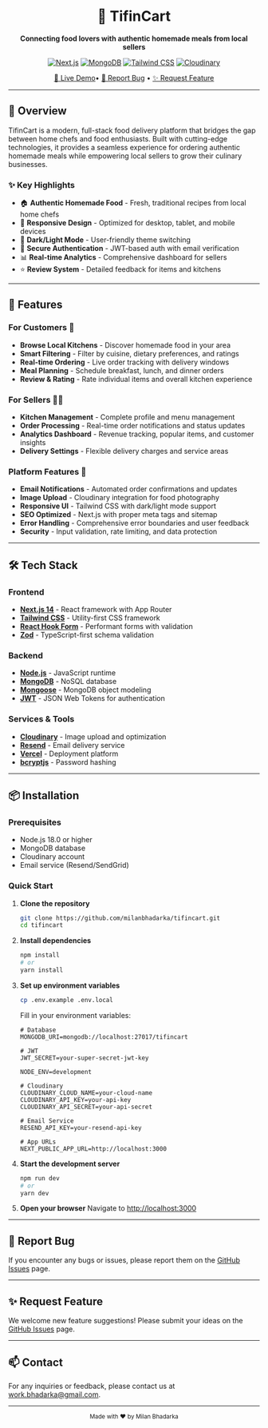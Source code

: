 <div align="center">
  
  # 🍱 TifinCart
  
  **Connecting food lovers with authentic homemade meals from local sellers**
  
  [![Next.js](https://img.shields.io/badge/Next.js-14.0+-black.svg?style=flat-square&logo=next.js)](https://nextjs.org/)
  [![MongoDB](https://img.shields.io/badge/MongoDB-4EA94B?style=flat-square&logo=mongodb&logoColor=white)](https://mongodb.com/)
  [![Tailwind CSS](https://img.shields.io/badge/Tailwind_CSS-38B2AC?style=flat-square&logo=tailwind-css&logoColor=white)](https://tailwindcss.com/)
  [![Cloudinary](https://img.shields.io/badge/Cloudinary-3448C5?style=flat-square&logo=cloudinary&logoColor=white)](https://cloudinary.com/)
  
  [🔗 Live Demo](#)• [🐛 Report Bug](https://github.com/milanbhadarka/tifincart/issues) • [✨ Request Feature](https://github.com/milanbhadarka/tifincart/issues)

</div>

---

## 🌟 Overview

TifinCart is a modern, full-stack food delivery platform that bridges the gap between home chefs and food enthusiasts. Built with cutting-edge technologies, it provides a seamless experience for ordering authentic homemade meals while empowering local sellers to grow their culinary businesses.

### ✨ Key Highlights

- 🏠 **Authentic Homemade Food** - Fresh, traditional recipes from local home chefs
- 📱 **Responsive Design** - Optimized for desktop, tablet, and mobile devices
- 🌙 **Dark/Light Mode** - User-friendly theme switching
- 🔐 **Secure Authentication** - JWT-based auth with email verification
- 📊 **Real-time Analytics** - Comprehensive dashboard for sellers
- ⭐ **Review System** - Detailed feedback for items and kitchens

---

## 🚀 Features

### For Customers 👥
- **Browse Local Kitchens** - Discover homemade food in your area
- **Smart Filtering** - Filter by cuisine, dietary preferences, and ratings
- **Real-time Ordering** - Live order tracking with delivery windows
- **Meal Planning** - Schedule breakfast, lunch, and dinner orders
- **Review & Rating** - Rate individual items and overall kitchen experience

### For Sellers 👨‍🍳
- **Kitchen Management** - Complete profile and menu management
- **Order Processing** - Real-time order notifications and status updates
- **Analytics Dashboard** - Revenue tracking, popular items, and customer insights
- **Delivery Settings** - Flexible delivery charges and service areas

### Platform Features 🔧
- **Email Notifications** - Automated order confirmations and updates
- **Image Upload** - Cloudinary integration for food photography
- **Responsive UI** - Tailwind CSS with dark/light mode support
- **SEO Optimized** - Next.js with proper meta tags and sitemap
- **Error Handling** - Comprehensive error boundaries and user feedback
- **Security** - Input validation, rate limiting, and data protection

---

## 🛠️ Tech Stack

### Frontend
- **[Next.js 14](https://nextjs.org/)** - React framework with App Router
- **[Tailwind CSS](https://tailwindcss.com/)** - Utility-first CSS framework
- **[React Hook Form](https://react-hook-form.com/)** - Performant forms with validation
- **[Zod](https://zod.dev/)** - TypeScript-first schema validation

### Backend
- **[Node.js](https://nodejs.org/)** - JavaScript runtime
- **[MongoDB](https://mongodb.com/)** - NoSQL database
- **[Mongoose](https://mongoosejs.com/)** - MongoDB object modeling
- **[JWT](https://jwt.io/)** - JSON Web Tokens for authentication

### Services & Tools
- **[Cloudinary](https://cloudinary.com/)** - Image upload and optimization
- **[Resend](https://resend.com/)** - Email delivery service
- **[Vercel](https://vercel.com/)** - Deployment platform
- **[bcryptjs](https://github.com/dcodeIO/bcrypt.js)** - Password hashing

---

## 📦 Installation

### Prerequisites
- Node.js 18.0 or higher
- MongoDB database
- Cloudinary account
- Email service (Resend/SendGrid)

### Quick Start

1. **Clone the repository**
   ```bash
   git clone https://github.com/milanbhadarka/tifincart.git
   cd tifincart
   ```

2. **Install dependencies**
   ```bash
   npm install
   # or
   yarn install
   ```

3. **Set up environment variables**
   ```bash
   cp .env.example .env.local
   ```
   
   Fill in your environment variables:
   ```env
   # Database
   MONGODB_URI=mongodb://localhost:27017/tifincart
   
   # JWT
   JWT_SECRET=your-super-secret-jwt-key

   NODE_ENV=development
   
   # Cloudinary
   CLOUDINARY_CLOUD_NAME=your-cloud-name
   CLOUDINARY_API_KEY=your-api-key
   CLOUDINARY_API_SECRET=your-api-secret
   
   # Email Service
   RESEND_API_KEY=your-resend-api-key
   
   # App URLs
   NEXT_PUBLIC_APP_URL=http://localhost:3000
   ```

4. **Start the development server**
   ```bash
   npm run dev
   # or
   yarn dev
   ```

5. **Open your browser**
   Navigate to [http://localhost:3000](http://localhost:3000)


---

## 🐛 Report Bug

If you encounter any bugs or issues, please report them on the [GitHub Issues](https://github.com/milanbhadarka/tifincart/issues) page.

---

## ✨ Request Feature

We welcome new feature suggestions! Please submit your ideas on the [GitHub Issues](https://github.com/milanbhadarka/tifincart/issues) page.

---

## 📫 Contact

For any inquiries or feedback, please contact us at [work.bhadarka@gmail.com](mailto:work.bhadarka@gmail.com).

---

<div align="center">
  <small>Made with ❤️ by Milan Bhadarka</small>
</div>

